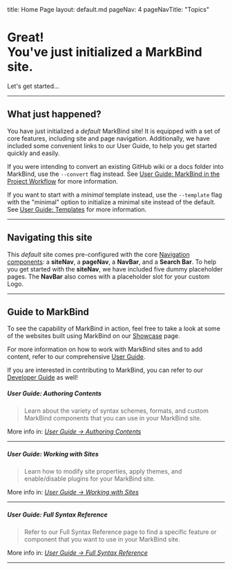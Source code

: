 <frontmatter>
  title: Home Page
  layout: default.md
  pageNav: 4
  pageNavTitle: "Topics"
</frontmatter>

<br>

<div class="bg-primary text-white px-2 py-5 mb-4">
  <div class="container">
    <h1 class="display-5 no-index">Great!<br>You've just initialized a MarkBind site.</h1>
    <p class="lead">Let's get started...</p>
  </div>
</div>

---

## What just happened?

You have just initialized a _default_ MarkBind site! It is equipped with a set of core features, including site and page navigation. Additionally, we have included some convenient links to our User Guide, to help you get started quickly and easily.

<box type="tip">

If you were intending to convert an existing GitHub wiki or a docs folder into MarkBind, use the `--convert` flag instead. See <a href="https://markbind.org/userGuide/markBindInTheProjectWorkflow.html#converting-existing-project-documentation-wiki" target="_blank">User Guide: MarkBind in the Project Workflow</a> for more information.

If you want to start with a <tooltip content="i.e. without any content">_minimal_</tooltip> template instead, use the `--template` flag with the "minimal" option to initialize a minimal site instead of the default. See <a href="https://markbind.org/userGuide/templates.html" target="_blank">User Guide: Templates</a> for more information.

</box>

---

## Navigating this site

This _default_ site comes pre-configured with the core <a href="https://markbind.org/userGuide/components/navigation.html#navigation-components" target="_blank">Navigation components</a>: a <tooltip content="Site Navigation">**siteNav**</tooltip>, a <tooltip content="Page Navigation">**pageNav**</tooltip>, a <tooltip content="Navigation Bar">**NavBar**</tooltip>, and a **Search Bar**. To help you get started with the **siteNav**, we have included <tooltip content="Topic 1, Topic 2, Topic 3, Topic 3a, Topic 3b">five dummy placeholder pages</tooltip>. The **NavBar** also comes with a placeholder slot for your custom Logo.

---

## Guide to MarkBind

To see the capability of MarkBind in action, feel free to take a look at some of the websites built using MarkBind on our <a href="https://markbind.org/showcase.html" target="_blank">Showcase</a> page. 

For more information on how to work with MarkBind sites and to add content, refer to our comprehensive <a href="https://markbind.org/userGuide/gettingStarted.html" target="_blank">User Guide</a>. 

<box type="info">

If you are interested in contributing to MarkBind, you can refer to our <a href="https://markbind.org/devdocs/devGuide/devGuide.html" target="_blank">Developer Guide</a> as well!

</box>

<panel header="**Good starting points in our User Guide**" expanded no-close>

##### **User Guide: Authoring Contents**

> Learn about the variety of syntax schemes, formats, and custom MarkBind components that you can use in your MarkBind site.

More info in: _<a href="https://markbind.org/userGuide/authoringContents.html" target="_blank">User Guide → Authoring Contents</a>_

---

##### **User Guide: Working with Sites**

> Learn how to modify site properties, apply themes, and enable/disable plugins for your MarkBind site.

More info in: _<a href="https://markbind.org/userGuide/workingWithSites.html" target="_blank">User Guide → Working with Sites</a>_

---

##### **User Guide: Full Syntax Reference**

> Refer to our Full Syntax Reference page to find a specific feature or component that you want to use in your MarkBind site.

More info in: _<a href="https://markbind.org/userGuide/fullSyntaxReference.html" target="_blank">User Guide → Full Syntax Reference</a>_
</panel>

---
